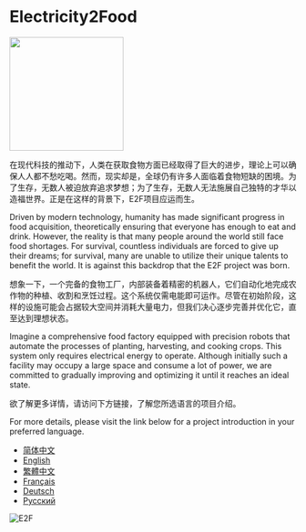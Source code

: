 # Electricity2Food

<img src="https://github.com/KL-RA/Electricity2Food/assets/19252069/67edd3be-34f5-47bf-9b48-f68a427a045a" width="200" height="200">

在现代科技的推动下，人类在获取食物方面已经取得了巨大的进步，理论上可以确保人人都不愁吃喝。然而，现实却是，全球仍有许多人面临着食物短缺的困境。为了生存，无数人被迫放弃追求梦想；为了生存，无数人无法施展自己独特的才华以造福世界。正是在这样的背景下，E2F项目应运而生。

Driven by modern technology, humanity has made significant progress in food acquisition, theoretically ensuring that everyone has enough to eat and drink. However, the reality is that many people around the world still face food shortages. For survival, countless individuals are forced to give up their dreams; for survival, many are unable to utilize their unique talents to benefit the world. It is against this backdrop that the E2F project was born.

想象一下，一个完备的食物工厂，内部装备着精密的机器人，它们自动化地完成农作物的种植、收割和烹饪过程。这个系统仅需电能即可运作。尽管在初始阶段，这样的设施可能会占据较大空间并消耗大量电力，但我们决心逐步完善并优化它，直至达到理想状态。

Imagine a comprehensive food factory equipped with precision robots that automate the processes of planting, harvesting, and cooking crops. This system only requires electrical energy to operate. Although initially such a facility may occupy a large space and consume a lot of power, we are committed to gradually improving and optimizing it until it reaches an ideal state.

欲了解更多详情，请访问下方链接，了解您所选语言的项目介绍。

For more details, please visit the link below for a project introduction in your preferred language.

* [简体中文](README.zh-CN.md)
* [English](README.en.md)
* [繁體中文](README.zh-2.md)
* [Français](README.fr.md)
* [Deutsch](README.de.md)
* [Русский](README.ru.md)

![E2F](https://github.com/KL-RA/Electricity2Food/assets/19252069/c4833c1a-732b-495c-a2d5-4a86a7616eaa)
